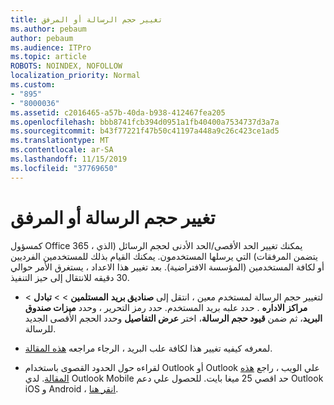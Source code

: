 ```yaml
---
title: تغيير حجم الرسالة أو المرفق
ms.author: pebaum
author: pebaum
ms.audience: ITPro
ms.topic: article
ROBOTS: NOINDEX, NOFOLLOW
localization_priority: Normal
ms.custom:
- "895"
- "8000036"
ms.assetid: c2016465-a57b-40da-b938-412467fea205
ms.openlocfilehash: bbb8741fcb394d0951a1fb40400a7534737d3a7a
ms.sourcegitcommit: b43f77221f47b50c41197a448a9c26c423ce1ad5
ms.translationtype: MT
ms.contentlocale: ar-SA
ms.lasthandoff: 11/15/2019
ms.locfileid: "37769650"
---
```

# <a name="changing-message-or-attachment-size"></a>تغيير حجم الرسالة أو المرفق

كمسؤول Office 365 ، يمكنك تغيير الحد الأقصى/الحد الأدنى لحجم الرسائل (الذي يتضمن المرفقات) التي يرسلها المستخدمون. يمكنك القيام بذلك للمستخدمين الفرديين أو لكافة المستخدمين (المؤسسة الافتراضية). بعد تغيير هذا الاعداد ، يستغرق الأمر حوالي 30 دقيقه للانتقال إلى حيز التنفيذ.
  
- لتغيير حجم الرسالة لمستخدم معين ، انتقل إلى **صناديق بريد** **المستلمين** \> \> **تبادل** \> **مراكز الاداره** . حدد علبه بريد المستخدم. حدد رمز التحرير ، وحدد **ميزات صندوق البريد**، ثم ضمن **قيود حجم الرسالة**، اختر **عرض التفاصيل** وحدد الحجم الأقصى الجديد للرسالة.

- لمعرفه كيفيه تغيير هذا لكافة علب البريد ، الرجاء مراجعه [هذه المقالة](https://www.microsoft.com/microsoft-365/blog/2015/04/15/office-365-now-supports-larger-email-messages-up-to-150-mb/).

- لقراءه حول الحدود القصوى باستخدام Outlook أو Outlook علي الويب ، راجع [هذه المقالة](https://technet.microsoft.com/library/exchange-online-limits.aspx#MessageLimits). لدي Outlook Mobile حد اقصي 25 ميغا بايت. للحصول علي دعم Outlook iOS و Android ، [انقر هنا](https://support.office.com/article/Get-in-app-help-for-Outlook-for-iOS-and-Android-218a22d1-9fa5-4889-b689-de1c63493243).
